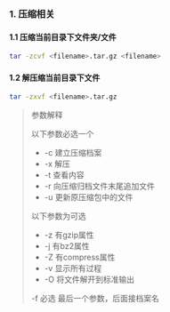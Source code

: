 ### 1. 压缩相关

#### 1.1 压缩当前目录下文件夹/文件

```bash
tar -zcvf <filename>.tar.gz <filename>
```

#### 1.2 解压缩当前目录下文件

```bash
tar -zxvf <filename>.tar.gz
```

> 参数解释
>
> 以下参数必选一个
>
> * -c 建立压缩档案
> * -x 解压
> * -t 查看内容
> * -r 向压缩归档文件末尾追加文件
> * -u 更新原压缩包中的文件
>
> 以下参数为可选
>
> * -z 有gzip属性
> * -j 有bz2属性
> * -Z 有compress属性
> * -v 显示所有过程
> * -O 将文件解开到标准输出
>
> -f 必选 最后一个参数，后面接档案名

